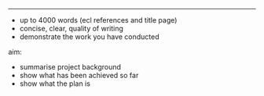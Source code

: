 

---
- up to 4000 words (ecl references and title page)
- concise, clear, quality of writing
- demonstrate the work you have conducted

aim:
- summarise project background
- show what has been achieved so far
- show what the plan is